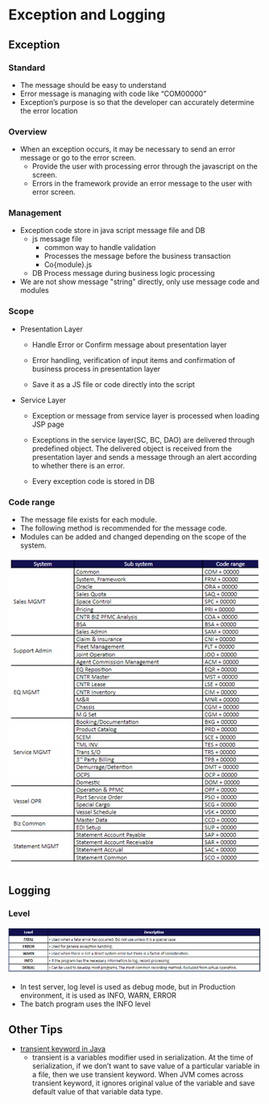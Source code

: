 # Exception and Logging

## Exception

### Standard

- The message should be easy to understand
- Error message is managing with code like “COM00000”
- Exception’s purpose is so that the developer can accurately determine the
  error location

### Overview

- When an exception occurs, it may be necessary to send an error message or go
  to the error screen.
  - Provide the user with processing error through the javascript on the screen.
  - Errors in the framework provide an error message to the user with error
    screen.

### Management

- Exception code store in java script message file and DB
  - js message file
    - common way to handle validation
    - Processes the message before the business transaction
    - Co{module}.js
  - DB Process message during business logic processing
- We are not show message "string" directly, only use message code and modules

### Scope

- Presentation Layer
  - Handle Error or Confirm message about presentation layer

  - Error handling, verification of input items and confirmation of business
    process in presentation layer

  - Save it as a JS file or code directly into the script

- Service Layer
  - Exception or message from service layer is processed when loading JSP page

  - Exceptions in the service layer(SC, BC, DAO) are delivered through
    predefined object. The delivered object is received from the presentation
    layer and sends a message through an alert according to whether there is an
    error.

  - Every exception code is stored in DB

### Code range

- The message file exists for each module.
- The following method is recommended for the message code.
- Modules can be added and changed depending on the scope of the system.

![CodeRange](../../img/Exception_and_Logging_code_range.png)

## Logging

### Level

![LoggingLevel](../../img/Exception_and_Logging_logging_levevl.png)

- In test server, log level is used as debug mode, but in Production
  environment, it is used as INFO, WARN, ERROR
- The batch program uses the INFO level

## Other Tips

- [transient keyword in
  Java](https://www.geeksforgeeks.org/transient-keyword-java/#:~:text=transient%20is%20a%20variables%20modifier,of%20that%20variable%20data%20type.)
  - transient is a variables modifier used in serialization. At the time of
    serialization, if we don’t want to save value of a particular variable in a
    file, then we use transient keyword. When JVM comes across transient
    keyword, it ignores original value of the variable and save default value of
    that variable data type.
